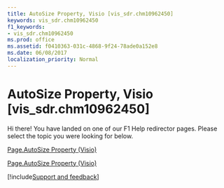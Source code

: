 ```yaml
---
title: AutoSize Property, Visio [vis_sdr.chm10962450]
keywords: vis_sdr.chm10962450
f1_keywords:
- vis_sdr.chm10962450
ms.prod: office
ms.assetid: f0410363-031c-4868-9f24-78ade0a152e8
ms.date: 06/08/2017
localization_priority: Normal
---
```



# AutoSize Property, Visio [vis_sdr.chm10962450]

Hi there! You have landed on one of our F1 Help redirector pages. Please select the topic you were looking for below.

[Page.AutoSize Property (Visio)](http://msdn.microsoft.com/library/777155fb-21a6-f7d2-3eef-66ed09a00628%28Office.15%29.aspx)

[Page.AutoSize Property (Visio)](http://msdn.microsoft.com/library/77223a08-61a8-85d5-439e-6dac7e291452.aspx)

[!include[Support and feedback](~/includes/feedback-boilerplate.md)]